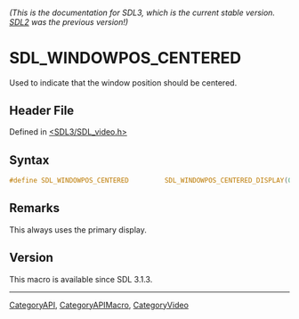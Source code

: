 ###### (This is the documentation for SDL3, which is the current stable version. [SDL2](https://wiki.libsdl.org/SDL2/) was the previous version!)
# SDL_WINDOWPOS_CENTERED

Used to indicate that the window position should be centered.

## Header File

Defined in [<SDL3/SDL_video.h>](https://github.com/libsdl-org/SDL/blob/main/include/SDL3/SDL_video.h)

## Syntax

```c
#define SDL_WINDOWPOS_CENTERED         SDL_WINDOWPOS_CENTERED_DISPLAY(0)
```

## Remarks

This always uses the primary display.

## Version

This macro is available since SDL 3.1.3.

----
[CategoryAPI](CategoryAPI), [CategoryAPIMacro](CategoryAPIMacro), [CategoryVideo](CategoryVideo)


